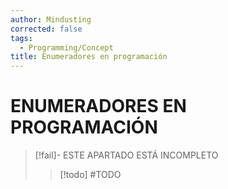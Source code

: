 ```yaml
---
author: Mindusting
corrected: false
tags:
  - Programming/Concept
title: Enumeradores en programación
---
```


# ENUMERADORES EN PROGRAMACIÓN

> [!fail]- ESTE APARTADO ESTÁ INCOMPLETO
> > [!todo] #TODO
